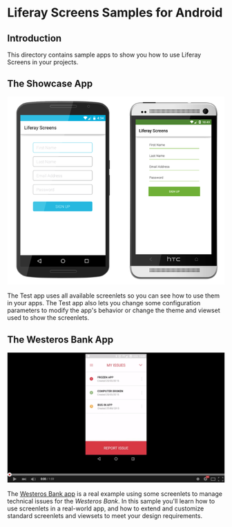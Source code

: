 # Liferay Screens Samples for Android

## Introduction

This directory contains sample apps to show you how to use Liferay Screens in your projects.

## The Showcase App

[![The Test app.](../documentation/images/signup.png)](https://github.com/liferay/liferay-screens/tree/master/android/samples/test-app)

The Test app uses all available screenlets so you can see how to use them in your apps. The Test app also lets you change some configuration parameters to modify the app's behavior or change the theme and viewset used to show the screenlets.

## The Westeros Bank App

[![The Westeros Bank app](../documentation/images/westeros-youtube.png)](https://www.youtube.com/watch?v=AroTd6zI794 "The Westeros Bank app - Click to Watch!")

The [Westeros Bank app](https://github.com/liferay/liferay-screens/tree/master/android/samples/bankofwesteros) is a real example using some screenlets to manage technical issues for the *Westeros Bank*. In this sample you'll learn how to use screenlets in a real-world app, and how to extend and customize standard screenlets and viewsets to meet your design requirements.



